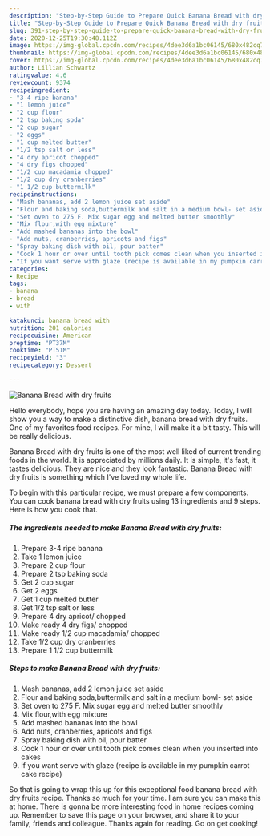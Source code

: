 ```yaml
---
description: "Step-by-Step Guide to Prepare Quick Banana Bread with dry fruits"
title: "Step-by-Step Guide to Prepare Quick Banana Bread with dry fruits"
slug: 391-step-by-step-guide-to-prepare-quick-banana-bread-with-dry-fruits
date: 2020-12-25T19:30:48.112Z
image: https://img-global.cpcdn.com/recipes/4dee3d6a1bc06145/680x482cq70/banana-bread-with-dry-fruits-recipe-main-photo.jpg
thumbnail: https://img-global.cpcdn.com/recipes/4dee3d6a1bc06145/680x482cq70/banana-bread-with-dry-fruits-recipe-main-photo.jpg
cover: https://img-global.cpcdn.com/recipes/4dee3d6a1bc06145/680x482cq70/banana-bread-with-dry-fruits-recipe-main-photo.jpg
author: Lillian Schwartz
ratingvalue: 4.6
reviewcount: 9374
recipeingredient:
- "3-4 ripe banana"
- "1 lemon juice"
- "2 cup flour"
- "2 tsp baking soda"
- "2 cup sugar"
- "2 eggs"
- "1 cup melted butter"
- "1/2 tsp salt or less"
- "4 dry apricot chopped"
- "4 dry figs chopped"
- "1/2 cup macadamia chopped"
- "1/2 cup dry cranberries"
- "1 1/2 cup buttermilk"
recipeinstructions:
- "Mash bananas, add 2 lemon juice set aside"
- "Flour and baking soda,buttermilk and salt in a medium bowl- set aside"
- "Set oven to 275 F. Mix sugar egg and melted butter smoothly"
- "Mix flour,with egg mixture"
- "Add mashed bananas into the bowl"
- "Add nuts, cranberries, apricots and figs"
- "Spray baking dish with oil, pour batter"
- "Cook 1 hour or over until tooth pick comes clean when you inserted into cakes"
- "If you want serve with glaze (recipe is available in my pumpkin carrot cake recipe)"
categories:
- Recipe
tags:
- banana
- bread
- with

katakunci: banana bread with 
nutrition: 201 calories
recipecuisine: American
preptime: "PT37M"
cooktime: "PT51M"
recipeyield: "3"
recipecategory: Dessert

---
```



![Banana Bread with dry fruits](https://img-global.cpcdn.com/recipes/4dee3d6a1bc06145/680x482cq70/banana-bread-with-dry-fruits-recipe-main-photo.jpg)

Hello everybody, hope you are having an amazing day today. Today, I will show you a way to make a distinctive dish, banana bread with dry fruits. One of my favorites food recipes. For mine, I will make it a bit tasty. This will be really delicious.

Banana Bread with dry fruits is one of the most well liked of current trending foods in the world. It is appreciated by millions daily. It is simple, it's fast, it tastes delicious. They are nice and they look fantastic. Banana Bread with dry fruits is something which I've loved my whole life.




To begin with this particular recipe, we must prepare a few components. You can cook banana bread with dry fruits using 13 ingredients and 9 steps. Here is how you cook that.

<!--inarticleads1-->

##### The ingredients needed to make Banana Bread with dry fruits:

1. Prepare 3-4 ripe banana
1. Take 1 lemon juice
1. Prepare 2 cup flour
1. Prepare 2 tsp baking soda
1. Get 2 cup sugar
1. Get 2 eggs
1. Get 1 cup melted butter
1. Get 1/2 tsp salt or less
1. Prepare 4 dry apricot/ chopped
1. Make ready 4 dry figs/ chopped
1. Make ready 1/2 cup macadamia/ chopped
1. Take 1/2 cup dry cranberries
1. Prepare 1 1/2 cup buttermilk




<!--inarticleads2-->

##### Steps to make Banana Bread with dry fruits:

1. Mash bananas, add 2 lemon juice set aside
1. Flour and baking soda,buttermilk and salt in a medium bowl- set aside
1. Set oven to 275 F. Mix sugar egg and melted butter smoothly
1. Mix flour,with egg mixture
1. Add mashed bananas into the bowl
1. Add nuts, cranberries, apricots and figs
1. Spray baking dish with oil, pour batter
1. Cook 1 hour or over until tooth pick comes clean when you inserted into cakes
1. If you want serve with glaze (recipe is available in my pumpkin carrot cake recipe)




So that is going to wrap this up for this exceptional food banana bread with dry fruits recipe. Thanks so much for your time. I am sure you can make this at home. There is gonna be more interesting food in home recipes coming up. Remember to save this page on your browser, and share it to your family, friends and colleague. Thanks again for reading. Go on get cooking!
